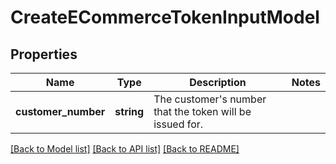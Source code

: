 # CreateECommerceTokenInputModel

## Properties
Name | Type | Description | Notes
------------ | ------------- | ------------- | -------------
**customer_number** | **string** | The customer&#39;s number that the token will be issued for. | 

[[Back to Model list]](../README.md#documentation-for-models) [[Back to API list]](../README.md#documentation-for-api-endpoints) [[Back to README]](../README.md)


